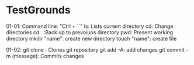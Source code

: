 # TestGrounds

01-01:
Command line: "Ctrl + ``"
ls: Lists current directory
cd: Change directories
cd ..:Back up to prevoiuos directory
pwd: Present working directory
mkdir "name": create new directory
touch "name": create file

01-02:
git clone <url>: Clones git repository
git add -A: add changes
git commit -m (message): Commits changes
